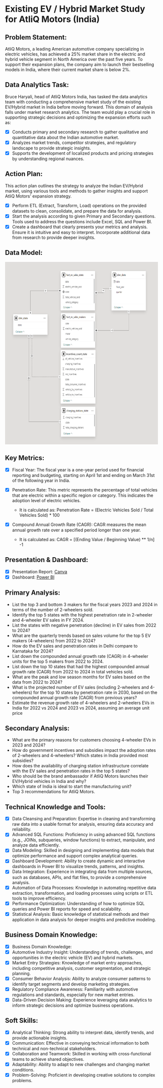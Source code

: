 # Existing EV / Hybrid Market Study for AtliQ Motors (India)

## Problem Statement:

AtliQ Motors, a leading American automotive company specializing in electric vehicles, has achieved a 25% market share in the electric and hybrid vehicle segment in North America over the past five years.
To support their expansion plans, the company aim to launch their bestselling models in India, where their current market share is below 2%.

## Data Analytics Task:

Bruce Haryali, head of AtliQ Motors India, has tasked the data analytics team with conducting a comprehensive market study of the existing EV/Hybrid market in India before moving forward. This domain of analysis falls under market research analytics.
The team would play a crucial role in supporting strategic decisions and optimizing the expansion efforts such as:

- [x] Conducts primary and secondary research to gather qualitative and quantitative data about the Indian automotive market.
- [x] Analyzes market trends, competitor strategies, and regulatory landscape to provide strategic insights.
- [x] Supports the development of localized products and pricing strategies by understanding regional nuances.

## Action Plan:

This action plan outlines the strategy to analyze the Indian EV/Hybrid market, using various tools and methods to gather insights and support AtliQ Motors' expansion strategy.

- [x] Perform ETL (Extract, Transform, Load) operations on the provided datasets to clean, consolidate, and prepare the data for analysis.
- [x] Start the analysis according to given Primary and Secondary questions. Tools used to address the questions include Excel, SQL and Power BI.
- [x] Create a dashboard that clearly presents your metrics and analysis. Ensure it is intuitive and easy to interpret. Incorporate additional data from research to provide deeper insights.

## Data Model:
<p align="center">
  <img src="https://github.com/anisarsad/AtliQ-Motors/blob/main/data_model_.png" height="600">
</p>

## Key Metrics:
- [x] Fiscal Year: The fiscal year is a one-year period used for financial reporting and budgeting, starting on April 1st and ending on March 31st of the following year in India.
    
- [x] Penetration Rate: This metric represents the percentage of total vehicles that are electric within a specific region or category. This indicates the adoption level of electric vehicles.
  - It is calculated as: Penetration Rate =  (Electric Vehicles Sold / Total Vehicles Sold) * 100
        
- [x] Compound Annual Growth Rate (CAGR): CAGR measures the mean annual growth rate over a specified period longer than one year.
  - It is calculated as: CAGR = [(Ending Value / Beginning Value) ** 1/n] -1

## Presentation & Dashboard:
- [x] Presentation Report: [Canva](https://anisarsad.my.canva.site/sales-insight-sql)
- [x] Dashboard: [Power BI](https://shorturl.at/GvdzT)

## Primary Analysis:
  - List the top 3 and bottom 3 makers for the fiscal years 2023 and 2024 in terms of the number of 2-wheelers sold. 
  - Identify the top 5 states with the highest penetration rate in 2-wheeler and 4-wheeler EV sales in FY 2024. 
  - List the states with negative penetration (decline) in EV sales from 2022 to 2024? 
  - What are the quarterly trends based on sales volume for the top 5 EV makers (4-wheelers) from 2022 to 2024?
  - How do the EV sales and penetration rates in Delhi compare to Karnataka for 2024? 
  - List down the compounded annual growth rate (CAGR) in 4-wheeler units for the top 5 makers from 2022 to 2024. 
  - List down the top 10 states that had the highest compounded annual growth rate (CAGR) from 2022 to 2024 in total vehicles sold.
  - What are the peak and low season months for EV sales based on the data from 2022 to 2024?
  - What is the projected number of EV sales (including 2-wheelers and 4-wheelers) for the top 10 states by penetration rate in 2030, based on the compounded annual growth rate (CAGR) from previous years?
  - Estimate the revenue growth rate of 4-wheelers and 2-wheelers EVs in India for 2022 vs 2024 and 2023 vs 2024, assuming an average unit price


## Secondary Analysis:
  - What are the primary reasons for customers choosing 4-wheeler EVs in 2023 and 2024?
  - How do government incentives and subsidies impact the adoption rates of 2-wheelers and 4-wheelers? 
Which states in India provided most subsidies?
  - How does the availability of charging station infrastructure correlate with the EV sales and penetration rates in the top 5 states?
  - Who should be the brand ambassador if AtliQ Motors launches their EV/Hybrid vehicles in India and why? 
  - Which state of India is ideal to start the manufacturing unit? 
  - Top 3 recommendations for AtliQ Motors. 
      
## Technical Knowledge and Tools:
- [x] Data Cleansing and Preparation: Expertise in cleaning and transforming raw data into a usable format for analysis, ensuring data accuracy and reliability.
- [x] Advanced SQL Functions: Proficiency in using advanced SQL functions (e.g., JOINs, subqueries, window functions) to extract, manipulate, and analyze data efficiently.
- [x] Data Modeling: Skilled in designing and implementing data models that optimize performance and support complex analytical queries.
- [x] Dashboard Development: Ability to create dynamic and interactive dashboards in Power BI to visualize trends, patterns, and insights.
- [x] Data Integration: Experience in integrating data from multiple sources, such as databases, APIs, and flat files, to provide a comprehensive analysis.
- [x] Automation of Data Processes: Knowledge in automating repetitive data extraction, transformation, and loading processes using scripts or ETL tools to improve efficiency.
- [x] Performance Optimization: Understanding of how to optimize SQL queries and Power BI reports for speed and scalability.
- [x] Statistical Analysis: Basic knowledge of statistical methods and their application in data analysis for deeper insights and predictive modeling.

## Business Domain Knowledge:
- [x] Business Domain Knowledge:
- [x] Automotive Industry Insight: Understanding of trends, challenges, and opportunities in the electric vehicle (EV) and hybrid markets.
- [x] Market Entry Strategies: Knowledge of market entry approaches, including competitive analysis, customer segmentation, and strategic planning.
- [x] Consumer Behavior Analysis: Ability to analyze consumer patterns to identify target segments and develop marketing strategies.
- [x] Regulatory Compliance Awareness: Familiarity with automotive regulations and standards, especially for new market entries.
- [x] Data-Driven Decision Making: Experience leveraging data analytics to inform strategic decisions and optimize business operations.

## Soft Skills:
- [x] Analytical Thinking: Strong ability to interpret data, identify trends, and provide actionable insights.
- [x] Communication: Effective in conveying technical information to both technical and non-technical stakeholders.
- [x] Collaboration and Teamwork: Skilled in working with cross-functional teams to achieve shared objectives.
- [x] Adaptability: Ability to adapt to new challenges and changing market conditions.
- [x] Problem-Solving: Proficient in developing creative solutions to complex problems.
